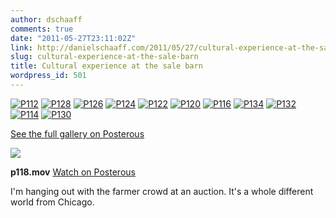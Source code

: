 ```yaml
---
author: dschaaff
comments: true
date: "2011-05-27T23:11:02Z"
link: http://danielschaaff.com/2011/05/27/cultural-experience-at-the-sale-barn/
slug: cultural-experience-at-the-sale-barn
title: Cultural experience at the sale barn
wordpress_id: 501
---
```


[![P112](http://posterous.com/getfile/files.posterous.com/danielschaaff/ezoduajwooCaxcBoDDGDAvsmvjExHrohqwkcrEeaIpbDvpyjJCgHdrtEGndi/p112.jpg.scaled500.jpg)](http://posterous.com/getfile/files.posterous.com/danielschaaff/ezoduajwooCaxcBoDDGDAvsmvjExHrohqwkcrEeaIpbDvpyjJCgHdrtEGndi/p112.jpg.scaled1000.jpg) [![P128](http://posterous.com/getfile/files.posterous.com/danielschaaff/xqeCAoAcGagyAgofdbCJzecIuyjvlpwbpbmvmrazHgeaJtpofxbfxbBgedrp/p128.jpg.scaled500.jpg)](http://posterous.com/getfile/files.posterous.com/danielschaaff/xqeCAoAcGagyAgofdbCJzecIuyjvlpwbpbmvmrazHgeaJtpofxbfxbBgedrp/p128.jpg.scaled1000.jpg) [![P126](http://posterous.com/getfile/files.posterous.com/danielschaaff/fFsIDIGcAyapyrxomfruapvsoIgmmAeppJBfetowrislGrvejoJjweDsHhhc/p126.jpg.scaled500.jpg)](http://posterous.com/getfile/files.posterous.com/danielschaaff/fFsIDIGcAyapyrxomfruapvsoIgmmAeppJBfetowrislGrvejoJjweDsHhhc/p126.jpg.scaled1000.jpg) [![P124](http://posterous.com/getfile/files.posterous.com/danielschaaff/DEmmFEaEBzjuioftalFrFjdjcnDrnkJDexososIIqqyJiowacbmzvbgziwCJ/p124.jpg.scaled500.jpg)](http://posterous.com/getfile/files.posterous.com/danielschaaff/DEmmFEaEBzjuioftalFrFjdjcnDrnkJDexososIIqqyJiowacbmzvbgziwCJ/p124.jpg.scaled1000.jpg) [![P122](http://posterous.com/getfile/files.posterous.com/danielschaaff/tobrcuyoDcHttzomukBJwHnAsgbxrDAuDueujnfapifDhftzssyodfIpjhmH/p122.jpg.scaled500.jpg)](http://posterous.com/getfile/files.posterous.com/danielschaaff/tobrcuyoDcHttzomukBJwHnAsgbxrDAuDueujnfapifDhftzssyodfIpjhmH/p122.jpg.scaled1000.jpg) [![P120](http://posterous.com/getfile/files.posterous.com/danielschaaff/HbrnrrnufdmpFdpImCduupegApGgckjzutaBqismkrJBctwswvvygnAlClcB/p120.jpg.scaled500.jpg)](http://posterous.com/getfile/files.posterous.com/danielschaaff/HbrnrrnufdmpFdpImCduupegApGgckjzutaBqismkrJBctwswvvygnAlClcB/p120.jpg.scaled1000.jpg) [![P116](http://posterous.com/getfile/files.posterous.com/danielschaaff/hmiloipslCkugfodhjuAnrxCJBgjvCtGrsaecnxtsJjbDjcHynGgAwIkoosq/p116.jpg.scaled500.jpg)](http://posterous.com/getfile/files.posterous.com/danielschaaff/hmiloipslCkugfodhjuAnrxCJBgjvCtGrsaecnxtsJjbDjcHynGgAwIkoosq/p116.jpg.scaled1000.jpg) [![P134](http://posterous.com/getfile/files.posterous.com/danielschaaff/AmCdggdbdutcmJmijJIurrezCHhJnjamFbgBoAodsqGtnGszgmFCItnvkFCC/p134.jpg.scaled500.jpg)](http://posterous.com/getfile/files.posterous.com/danielschaaff/AmCdggdbdutcmJmijJIurrezCHhJnjamFbgBoAodsqGtnGszgmFCItnvkFCC/p134.jpg.scaled1000.jpg) [![P132](http://posterous.com/getfile/files.posterous.com/danielschaaff/bCrGhkdwxHnBDCtozizkazIyyztrHfhfBppDtcvCdlveFDltEaxBhsBECepf/p132.jpg.scaled500.jpg)](http://posterous.com/getfile/files.posterous.com/danielschaaff/bCrGhkdwxHnBDCtozizkazIyyztrHfhfBppDtcvCdlveFDltEaxBhsBECepf/p132.jpg.scaled1000.jpg) [![P114](http://posterous.com/getfile/files.posterous.com/danielschaaff/klltjiIcEAvJcenEvEHjExJuJAiodbIhwzhquDzioxmycvDtucvakczGnneo/p114.jpg.scaled500.jpg)](http://posterous.com/getfile/files.posterous.com/danielschaaff/klltjiIcEAvJcenEvEHjExJuJAiodbIhwzhquDzioxmycvDtucvakczGnneo/p114.jpg.scaled1000.jpg) [![P130](http://posterous.com/getfile/files.posterous.com/danielschaaff/rwfyqmfAglGuFCiBwGzezIGhBFfmrFhuihmesstkhziawAyHqvcJrwnIqpGC/p130.jpg.scaled500.jpg)](http://posterous.com/getfile/files.posterous.com/danielschaaff/rwfyqmfAglGuFCiBwGzezIGhBFfmrFhuihmesstkhziawAyHqvcJrwnIqpGC/p130.jpg.scaled1000.jpg)

[See the full gallery on Posterous](http://www.danielschaaff.com/cultural-experience-at-the-sale-barn)

[![](http://posterous.com/getfile/video.posterous.com/danielschaaff/qBHtGGeywpDJBcpFyEdeDiBArevofmHEJlyblfIjGdFuculmogxpozomvgqg/frame_0000.png)](http://www.danielschaaff.com/cultural-experience-at-the-sale-barn)

**p118.mov** [Watch on Posterous](http://www.danielschaaff.com/cultural-experience-at-the-sale-barn)

I'm hanging out with the farmer crowd at an auction. It's a whole different world from Chicago.
